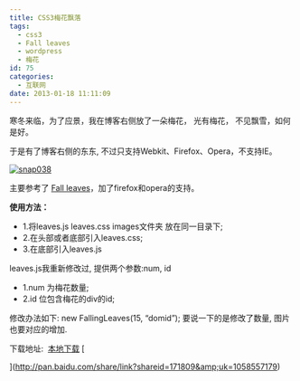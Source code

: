 ```yaml
---
title: CSS3梅花飘落
tags:
  - css3
  - Fall leaves
  - wordpress
  - 梅花
id: 75
categories:
  - 互联网
date: 2013-01-18 11:11:09
---
```


寒冬来临，为了应景，我在博客右侧放了一朵梅花， 光有梅花， 不见飘雪，如何是好。

于是有了博客右侧的东东, 不过只支持Webkit、Firefox、Opera，不支持IE。

[![snap038](http://bcs.duapp.com/sinosky-blog/2013/01/07/snap038.png)](http://bcs.duapp.com/sinosky-blog/2013/01/07/snap038.png "snap038")

主要参考了 [Fall leaves](http://www.webkit.org/blog-files/leaves/)，加了firefox和opera的支持。<del datetime="2012-12-15T00:04:20+00:00">

</del>

**使用方法：**

*   1.将leaves.js leaves.css images文件夹 放在同一目录下;
*   2.在头部或者底部引入leaves.css;
*   3.在底部引入leaves.js

leaves.js我重新修改过, 提供两个参数:num, id

*   1.num 为梅花数量;
*   2.id 位包含梅花的div的id;

修改办法如下: new FallingLeaves(15, &#8220;domid&#8221;); 要说一下的是修改了数量, 图片也要对应的增加.

下载地址:  [本地下载](http://bcs.duapp.com/sinosky-drive/2013/01/11/a9a9f2c25384718670e528385d741f78.zip) [

](http://pan.baidu.com/share/link?shareid=171809&amp;uk=1058557179)